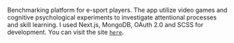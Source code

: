 Benchmarking platform for e-sport players. The app utilize video games and cognitive psychological experiments to investigate attentional processes and skill learning. I used Next.js, MongoDB, OAuth 2.0 and SCSS for development. You can visit the site [`here`](https://platform-app.herokuapp.com).
